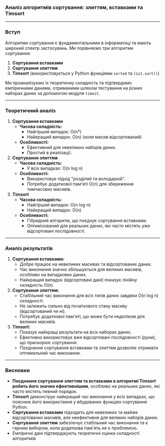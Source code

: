 ### **Аналіз алгоритмів сортування: злиттям, вставками та Timsort**
---
### Вступ

Алгоритми сортування є фундаментальними в інформатиці та мають широкий спектр застосувань. Ми порівняємо три алгоритми сортування:

1. **Сортування вставками**
2. **Сортування злиттям**
3. **Timsort** (використовується у Python функціями `sorted` та `list.sort()`)

Ми проаналізуємо їх теоретичну складність та підтвердимо емпіричними даними, отриманими шляхом тестування на різних наборах даних за допомогою модуля `timeit`.

---
### Теоретичний аналіз

1. **Сортування вставками**
   - **Часова складність:**
     - Найгірший випадок: O(n²)
     - Найкращий випадок: O(n) (коли масив відсортований)
   - **Особливості:**
     - Ефективний для невеликих наборів даних.
     - Простий в реалізації.
2. **Сортування злиттям**
   - **Часова складність:**
     - У всіх випадках: O(n log n)
   - **Особливості:**
     - Використовує підхід "розділяй та володарюй".
     - Потребує додаткової пам'яті O(n) для збереження тимчасових масивів.
3. **Timsort**
   - **Часова складність:**
     - Найгірший випадок: O(n log n)
     - Найкращий випадок: O(n)
   - **Особливості:**
     - Гібридний алгоритм, що поєднує сортування вставками.
     - Оптимізований для реальних даних, які часто містять уже відсортовані послідовності.
---
### Аналіз результатів

1. **Сортування вставками:**
    - Добре працює на невеликих масивах та відсортованих даних.
    - Час виконання значно збільшується для великих масивів, особливо на випадкових даних.
    - Найкращий випадок (відсортовані дані) показує лінійну складність O(n).
2. **Сортування злиттям:**
    - Стабільний час виконання для всіх типів даних завдяки O(n log n) складності.
    - Не залежить сильно від початкового стану масиву (відсортований чи ні).
    - Потребує додаткової пам'яті, що може бути недоліком для великих масивів.
3. **Timsort:**
    - Показує найкращі результати на всіх наборах даних.
    - Ефективно використовує вже відсортовані послідовності (руни), що прискорює сортування.
    - Поєднання сортування вставками та злиттям дозволяє отримати оптимальний час виконання.
---
### Висновки

- **Поєднання сортування злиттям та вставками в алгоритмі Timsort робить його значно ефективнішим**, особливо на реальних даних, які часто містять певний порядок.
- **Timsort** демонструє найкращий час виконання у всіх випадках, що пояснює його використання у вбудованих функціях сортування Python.
- **Сортування вставками** підходить для невеликих та майже відсортованих масивів, але неефективне для великих наборів даних.
- **Сортування злиттям** забезпечує стабільний час виконання та є гарним вибором, коли додаткова пам'ять не є проблемою.
- Емпіричні дані підтверджують теоретичні оцінки складності алгоритмів